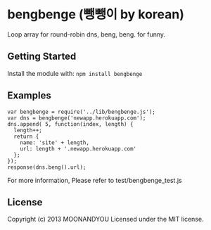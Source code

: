# bengbenge (뺑뺑이 by korean)
Loop array for round-robin dns, beng, beng. for funny.

## Getting Started
Install the module with: `npm install bengbenge`

## Examples

    var bengbenge = require('../lib/bengbenge.js');
    var dns = bengbenge('newapp.herokuapp.com');
    dns.append( 5, function(index, length) {
      length++;
      return {
        name: 'site' + length,
        url: length + '.newapp.herokuapp.com'
      };
    });
    response(dns.beng().url);

For more information, Please refer to test/bengbenge_test.js

## License
Copyright (c) 2013 MOONANDYOU
Licensed under the MIT license.
